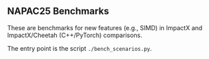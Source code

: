 ## NAPAC25 Benchmarks

These are benchmarks for new features (e.g., SIMD) in ImpactX and ImpactX/Cheetah (C++/PyTorch) comparisons.

The entry point is the script `./bench_scenarios.py`.
